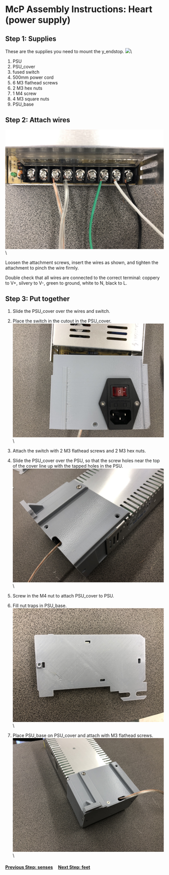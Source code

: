 # McP Assembly Instructions: Heart (power supply)


## Step 1: Supplies

These are the supplies you need to mount the y_endstop.
![](img/heart_supplies.jpg)\
1. PSU
1. PSU_cover
1. fused switch
1. 500mm power cord 
1. 6 M3 flathead screws
1. 2 M3 hex nuts
1. 1 M4 screw
1. 4 M3 square nuts
1. PSU_base


## Step 2: Attach wires


![](img/heart_wiring.jpg)\

Loosen the attachment screws, insert the wires as shown, and tighten the attachment to pinch the wire firmly.

Double check that all wires are connected to the correct terminal: coppery to V+, silvery to V-, green to ground, white to N, black to L.   

## Step 3: Put together

1. Slide the PSU_cover over the wires and switch.

1. Place the switch in the cutout in the PSU_cover.
![](img/heart_switch.jpg)\

1. Attach the switch with 2 M3 flathead screws and 2 M3 hex nuts.


1. Slide the PSU_cover over the PSU, so that the screw holes near the top of the cover line up with the tapped holes in the PSU.
![](img/heart_attach.jpg)\
1. Screw in the M4 nut to attach PSU_cover to PSU.

1. Fill nut traps in PSU_base.
![](img/heart_nut_traps.jpg)\

1. Place PSU_base on PSU_cover and attach with M3 flathead screws.
![](img/heart_finished.jpg)\

#### [Previous Step: senses](senses.md) &nbsp;&nbsp;&nbsp; [Next Step: feet](feet.md)
